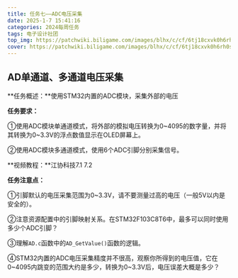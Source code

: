 ```yaml
---
title: 任务七——ADC电压采集
date: 2025-1-7 15:41:16
categories: 2024每周任务
tags: 电子设计社团
top_img: https://patchwiki.biligame.com/images/blhx/c/cf/6tj18cxvk0h6rh0s3l2nczv8zggspm1.png
cover: https://patchwiki.biligame.com/images/blhx/c/cf/6tj18cxvk0h6rh0s3l2nczv8zggspm1.png 
---
```


## AD单通道、多通道电压采集

**任务概述：**使用STM32内置的ADC模块，采集外部的电压

**任务要求：**

①使用ADC模块单通道模式，将外部的模拟电压转换为0~4095的数字量，并将其转换为0~3.3V的浮点数值显示在OLED屏幕上。

②使用ADC模块多通道模式，使用6个ADC引脚分别采集信号。

**视频教程：**江协科技7.1 7.2

**任务注意点：**

①引脚默认的电压采集范围为0~3.3V，请不要测量过高的电压（一般5V以内是安全的）。

②注意资源配置中的引脚映射关系。在STM32F103C8T6中，最多可以同时使用多少个ADC引脚？

③理解`AD.c`函数中的`AD_GetValue()`函数的逻辑。

④STM32内置的ADC电压采集精度并不很高，观察你所得到的电压值，它在0~4095内跳变的范围大约是多少，转换为0~3.3V后，电压误差大概是多少？
